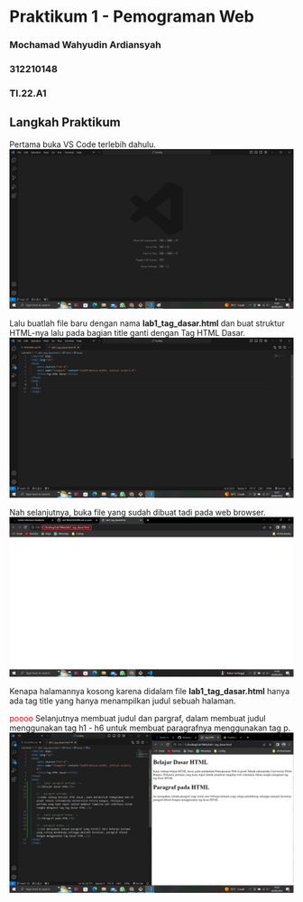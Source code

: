# Praktikum 1 - Pemograman Web
### Mochamad Wahyudin Ardiansyah
### 312210148
### TI.22.A1

## Langkah Praktikum 
Pertama buka VS Code terlebih dahulu.
![gambar-1][def-1]

[def-1]: /image/ss1.png

Lalu buatlah file baru dengan nama **lab1_tag_dasar.html** dan buat struktur HTML-nya lalu pada bagian title ganti dengan Tag HTML Dasar.
![gambar-2][def-2]

[def-2]: /image/ss2.png

Nah selanjutnya, buka file yang sudah dibuat tadi pada web browser.
![gambar-3][def-3]

[def-3]: /image/ss3.png
Kenapa halamannya kosong karena didalam file __lab1_tag_dasar.html__ hanya ada tag title yang hanya menampilkan judul sebuah halaman.

<span style="color:red">poooo</span>
Selanjutnya membuat judul dan pargraf, dalam membuat judul menggunakan tag h1 - h6 untuk membuat paragrafnya menggunakan tag p.
![gambar-4][def-4]

[def-4]: /image/ss4.png